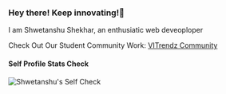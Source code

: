 
### Hey there! Keep innovating!🚀

<!--
**shwetanshutech/shwetanshutech** is a ✨ _special_ ✨ repository because its `README.md` (this file) appears on your GitHub profile.

Here are some ideas to get you started:

- 🔭 I’m currently working on ...
- 🌱 I’m currently learning ...
- 👯 I’m looking to collaborate on ...
- 🤔 I’m looking for help with ...
- 💬 Ask me about ...
- 📫 How to reach me: ...
- 😄 Pronouns: ...
- ⚡ Fun fact: ...
-->

I am Shwetanshu Shekhar, an enthusiatic web deveoploper 

Check Out Our Student Community Work: [VITrendz Community](www.vitrendz.tech)

#### Self Profile Stats Check 

![Shwetanshu's Self Check](https://github-readme-stats.vercel.app/api?username=shwetanshutech&theme=algolia&show_icons=true)
